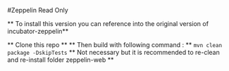#Zeppelin Read Only

** To install this version you can reference into the original version of incubator-zeppelin**

** Clone this repo **
** Then build with following command : **
	`mvn clean package -DskipTests`
** Not necessary but it is recommended to re-clean and re-install folder zeppelin-web **
